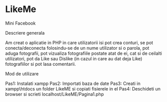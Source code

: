 # LikeMe
Mini Facebook

Descriere generala

   Am creat o aplicatie in PHP in care utilizatorii isi pot crea conturi,
se pot conecta/deconecta folosindu-se de un nume utilizator si o parola,
pot aduga fotografii, pot vizualiza fotografiile postate atat de ei, cat si de ceilalti utilizatori,
pot da Like sau Dislike (in cazul in care au dat deja Like) fotografiilor si pot lasa comentarii.


Mod de utilizare

Pas1: Instalati xampp
Pas2: Importati baza de date
Pas3: Creati in xampp\htdocs un folder LikeME si copiati fisierele in el
Pas4: Deschideti un browser si scrieti localhost/LikeME/Pagina1.php
